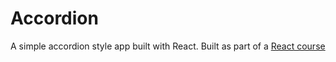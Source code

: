 # Accordion

A simple accordion style app built with React.
Built as part of a [React course](https://www.udemy.com/course/react-tutorial-and-projects-course)
